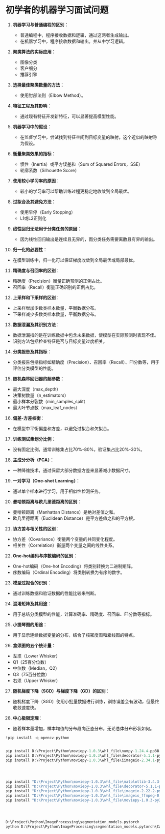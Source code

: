 # 初学者的机器学习面试问题

1. **机器学习与普通编程的区别**：
   - 普通编程中，程序接收数据和逻辑，通过这两者生成输出。
   - 在机器学习中，程序接收数据和输出，并从中学习逻辑。

2. **聚类算法的实际应用**：
   - 图像分类
   - 客户细分
   - 推荐引擎

3. **选择最佳聚类数量的方法**：
   - 使用肘部法则（Elbow Method）。

4. **特征工程及其影响**：
   - 通过现有特征开发新特征，可以显著提高模型性能。

5. **机器学习中的假设**：
   - 在监督学习中，尝试找到特征空间到目标变量的映射，这个近似的映射称为假设。

6. **衡量聚类效果的指标**：
   - 惯性（Inertia）或平方误差和（Sum of Squared Errors，SSE）
   - 轮廓系数（Silhouette Score）

7. **使用较小学习率的原因**：
   - 较小的学习率可以帮助训练过程更稳定地收敛到全局最优。

8. **过拟合及其避免方法**：
   - 使用早停（Early Stopping）
   - L1或L2正则化

9. **线性回归无法用于分类任务的原因**：
   - 因为线性回归输出是连续且无界的，而分类任务需要离散且有界的输出。

10. **归一化的必要性**：
   - 在模型训练中，归一化可以保证梯度收敛到全局最优或局部最优。

11. **精确度与召回率的区别**：
   - 精确度（Precision）衡量正确预测的正例占比。
   - 召回率（Recall）衡量正确识别的正例占比。

12. **上采样和下采样的区别**：
   - 上采样增加少数类样本数量，平衡数据分布。
   - 下采样减少多数类样本数量，平衡数据分布。

13. **数据泄漏及其识别方法**：
   - 数据泄漏指的是在训练数据中包含未来数据，使模型在实际预测时表现不佳。
   - 识别方法包括检查特征是否与目标变量过度相关。

14. **分类报告及其指标**：
   - 分类报告包括指标如精确度（Precision）、召回率（Recall）、F1分数等，用于评估分类模型的性能。

15. **随机森林回归器的超参数**：
   - 最大深度（max_depth）
   - 决策树数量（n_estimators）
   - 最小样本分裂数（min_samples_split）
   - 最大叶节点数（max_leaf_nodes）

16. **偏差-方差权衡**：
   - 在模型中平衡偏差和方差，以避免过拟合和欠拟合。

17. **训练测试集划分比例**：
   - 没有固定比例，通常训练集占比70%-80%，验证集占比20%-30%。

18. **主成分分析（PCA）**：
   - 一种降维技术，通过保留大部分数据方差来显著减小数据尺寸。

19. **一对学习（One-shot Learning）**：
   - 通过单个样本进行学习，用于相似性检测任务。

20. **曼哈顿距离与欧几里德距离的区别**：
   - 曼哈顿距离（Manhattan Distance）是绝对差值之和。
   - 欧几里德距离（Euclidean Distance）是平方差值之和的平方根。

21. **协方差与相关性的区别**：
   - 协方差（Covariance）衡量两个变量的共同变化程度。
   - 相关性（Correlation）衡量两个变量之间的线性关系。

22. **One-hot编码与序数编码的区别**：
   - One-hot编码（One-hot Encoding）将类别转换为二进制矩阵。
   - 序数编码（Ordinal Encoding）将类别转换为有序的数字。

23. **模型过拟合的识别**：
   - 通过训练数据和验证数据的性能比较来判断。

24. **混淆矩阵及其用途**：
   - 用于总结分类模型的性能，计算准确率、精确度、召回率、F1分数等指标。

25. **小提琴图的用途**：
   - 用于显示连续数据变量的分布，结合了核密度图和箱线图的特点。

26. **盒须图的五个统计量**：
   - 左须（Lower Whisker）
   - Q1（25百分位数）
   - 中位数（Median，Q2）
   - Q3（75百分位数）
   - 右须（Upper Whisker）

27. **随机梯度下降（SGD）与梯度下降（GD）的区别**：
   - 随机梯度下降（SGD）使用小批量数据进行训练，训练误差会有波动，但最终收敛速度快。

28. **中心极限定理**：
   - 随着样本量增加，样本均值的分布趋向正态分布，无论总体分布形状如何。


   ```python
!pip install -q opencv-python


pip install D:\Project\Python\moviepy-1.0.3\whl_file\numpy-1.24.4-pp38-pypy38_pp73-win_amd64.whl
pip install D:\Project\Python\moviepy-1.0.3\whl_file\decorator-5.1.1-py3-none-any.whl
pip install D:\Project\Python\moviepy-1.0.3\whl_file\iimageio-2.34.1-py3-none-any.whl




pip install "D:\Project\Python\moviepy-1.0.3\whl_file\matplotlib-3.4.3-cp38-cp38-win_amd64.whl"
pip install "D:\Project\Python\moviepy-1.0.3\whl_file\decorator-5.1.1-py3-none-any.whl"
pip install "D:\Project\Python\moviepy-1.0.3\whl_file\imageio-2.22.2-py3-none-any.whl"
pip install "D:\Project\Python\moviepy-1.0.3\whl_file\imageio_ffmpeg-0.5.0-py3-none-win_amd64.whl"
pip install "D:\Project\Python\moviepy-1.0.3\whl_file\moviepy-1.0.3-py3-none-any.whl"




D:\Project\Python\ImageProcessing\segmentation_models.pytorch
python D:\Project\Python\ImageProcessing\segmentation_models.pytorch\CarLoad_Detection.py